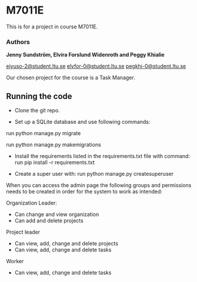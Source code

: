 # M7011E
This is for a project in course M7011E. 

### Authors
**Jenny Sundström, Elvira Forslund Widenroth and Peggy Khialie**

ejyuso-2@student.ltu.se elvfor-0@student.ltu.se pegkhi-0@student.ltu.se

Our chosen project for the course is a Task Manager.


## Running the code

- Clone the git repo. 

- Set up a SQLite database and use following commands:
  
run python manage.py migrate

run python manage.py makemigrations



- Install the requirements listed in the requirements.txt file with command:
run pip install -r requirements.txt



- Create a super user with:
run python manage.py createsuperuser 


When you can access the admin page the following groups and permissions needs to be created in order for the system to work as intended:


Organization Leader:
- Can change and view organization
- Can add and delete projects


Project leader
- Can view, add, change and delete projects
- Can view, add, change and delete tasks


Worker
- Can view, add, change and delete tasks






